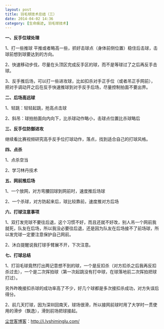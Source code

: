 ```yaml
---
layout: post
title: 羽毛球技术总结（三）
date: 2014-04-02 14:36
category: [生命痕迹, 羽毛球技术]
---
```

<strong>一、反手位球处理</strong>

1、打一些推球 平推或者略高一些，抓好击球点（身体前侧位置）稳住后击球，击球前想到球要达到的方向。

2、快速移动步伐，尽量在头顶区完成反手区的球，而不是等球过了之后再反手击球。

3、反手推后场，可以打一些进攻球，比如扣杀对手正手位（或者吊正手网前），把对手调动开之后在反手快速推球到对手反手后场，尽量控制拍面不要出界。

<strong>二、后场高远球</strong>

1、轻跳：轻轻起跳，抢高点击球

2、斜吊：球拍拍面向内向下，比杀球动作略小，击球点位置比杀球略后

<strong>三、反手位防御进攻</strong>

继续看比赛视频研究高手反手位打球动作，落点，找到适合自己的打球风格。

<strong>四、点杀</strong>

1、点杀空当

2、学习林丹技术

<strong>五、网前推后场</strong>

1、一个放网，对方弯腰回球到网前时，速度推后场球

2、一个杀球，对方防起来后，球比较靠前，速度推对方后场

<strong>六、打球注意事项</strong>

1、双打发完球不要往后退，这个习惯不好，而且还就不好改，别人吊一个网前我就死，队友在后场，所以我没必要往后退，还是因为队友在后场接不了前场球，所以发完球一定要注意保护自己网前。

2、沐白提醒说我打球手臂展不开，下次注意。

<strong>七、打球总结</strong>

1、打羽毛球竟然打出两记意想不到的球，一个是反扣杀（对方扣杀之后我再反扣杀过去），一个是二次挥拍球（第一次起跳没有打中球，在球落地前二次挥拍把球打过）。

另外昨晚接扣杀球的成功率高了不少，好几个球都是多次接扣杀成功，对方失误后得分。

2、前几天打球，因为深圳回南天，球场很滑，所以接网前球时用了大学时一贯使用的滑步（飘逸），滑到前场把球接起。

<a href="http://i.lvshiminglu.com/">尘世客博客</a>：<a href="http://i.lvshiminglu.com/">http://i.lvshiminglu.com/</a>

